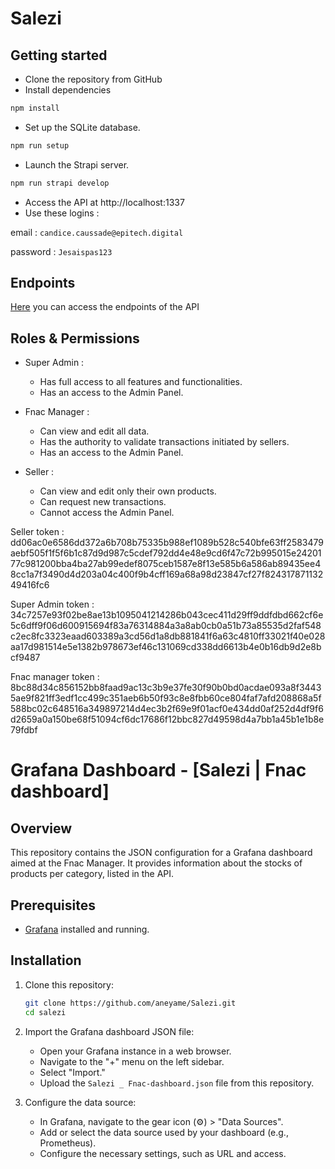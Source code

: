 # Salezi

## Getting started
- Clone the repository from GitHub
- Install dependencies
```sh
npm install
```
- Set up the SQLite database.
```sh
npm run setup
```
- Launch the Strapi server.
```sh
npm run strapi develop
```
- Access the API at http://localhost:1337
- Use these logins :

email : `candice.caussade@epitech.digital`

password : `Jesaispas123`

## Endpoints
[Here](http://localhost:1337/documentation/v1.0.0#/) you can access the endpoints of the API 

## Roles & Permissions 
- Super Admin :
  - Has full access to all features and functionalities.
  - Has an access to the Admin Panel.

- Fnac Manager : 
  - Can view and edit all data.
  - Has the authority to validate transactions initiated by sellers.
  - Has an access to the Admin Panel.
    
- Seller :
  - Can view and edit only their own products.
  - Can request new transactions.
  - Cannot access the Admin Panel.

Seller token :
dd06ac0e6586dd372a6b708b75335b988ef1089b528c540bfe63ff2583479aebf505f1f5f6b1c87d9d987c5cdef792dd4e48e9cd6f47c72b995015e2420177c981200bba4ba27ab99edef8075ceb1587e8f13e585b6a586ab89435ee48cc1a7f3490d4d203a04c400f9b4cff169a68a98d23847cf27f82431787113249416fc6

Super Admin token :
34c7257e93f02be8ae13b1095041214286b043cec411d29ff9ddfdbd662cf6e5c6dff9f06d600915694f83a76314884a3a8ab0cb0a51b73a85535d2faf548c2ec8fc3323eaad603389a3cd56d1a8db881841f6a63c4810ff33021f40e028aa17d981514e5e1382b978673ef46c131069cd338dd6613b4e0b16db9d2e8bcf9487

Fnac manager token :
8bc88d34c856152bb8faad9ac13c3b9e37fe30f90b0bd0acdae093a8f34435ae9f821ff3edf1cc499c351aeb6b50f93c8e8fbb60ce804faf7afd208868a5f588bc02c648516a349897214d4ec3b2f69e9f01acf0e434dd0af252d4df9f6d2659a0a150be68f51094cf6dc17686f12bbc827d49598d4a7bb1a45b1e1b8e79fdbf



# Grafana Dashboard - [Salezi | Fnac dashboard]

## Overview

This repository contains the JSON configuration for a Grafana dashboard aimed at the Fnac Manager. 
It provides information about the stocks of products per category, listed in the API.

## Prerequisites

- [Grafana](https://grafana.com/) installed and running.

## Installation

1. Clone this repository:

    ```bash
    git clone https://github.com/aneyame/Salezi.git
    cd salezi
    ```

2. Import the Grafana dashboard JSON file:
   - Open your Grafana instance in a web browser.
   - Navigate to the "+" menu on the left sidebar.
   - Select "Import."
   - Upload the `Salezi _ Fnac-dashboard.json` file from this repository.

3. Configure the data source:
   - In Grafana, navigate to the gear icon (⚙️) > "Data Sources".
   - Add or select the data source used by your dashboard (e.g., Prometheus).
   - Configure the necessary settings, such as URL and access.
  
